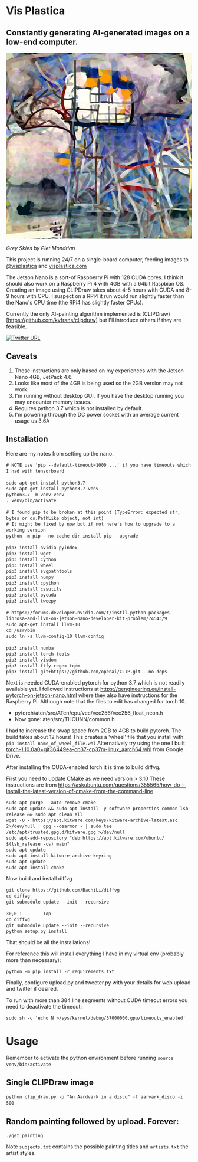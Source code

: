 # Vis Plastica
## Constantly generating AI-generated images on a low-end computer.

![Grey Skies by Piet Mondrian](https://github.com/dylski/visplastica/blob/main/examples/gray_skies_by_Piet_Mondrian.png?raw=true)

*Grey Skies by Piet Mondrian*

This project is running 24/7 on a single-board computer, feeding images to [@visplastica](https://twitter.com/VisPlastica) and [visplastica.com](https://www.visplastica.com)

The Jetson Nano is a sort-of Raspberry Pi with 128 CUDA cores. I think it should also work on a Raspberry Pi 4 with 4GB with a 64bit Raspbian OS. Creating an image using CLIPDraw takes about 4-5 hours with CUDA and 8-9 hours with CPU. I suspect on a RPi4 it run would run slightly faster than the Nano's CPU time (the RPi4 has slightly faster CPUs).

Currently the only AI-painting algorithm implemented is (CLIPDraw)[https://github.com/kvfrans/clipdraw] but I'll introduce others if they are feasible.

[![Twitter URL](https://img.shields.io/twitter/url/https/twitter.com/visplastica.svg?style=social&label=Follow%20%40visplastica)](https://twitter.com/visplastica)
## Caveats

1) These instructions are only based on my experiences with the Jetson Nano 4GB, JetPack 4.6.
1) Looks like most of the 4GB is being used so the 2GB version may not work.
1) I'm running without desktop GUI. If you have the desktop running you may encounter memory issues.
1) Requires python 3.7 which is not installed by default.
1) I'm powering through the DC power socket with an average current usage us 3.6A

## Installation
Here are my notes from setting up the nano.
```
# NOTE use 'pip --default-timeout=1000 ...' if you have timeouts which I had with tensorboard

sudo apt-get install python3.7
sudo apt-get install python3.7-venv
python3.7 -m venv venv
. venv/bin/activate

# I found pip to be broken at this point (TypeError: expected str, bytes or os.PathLike object, not int)
# It might be fixed by now but if not here's how to upgrade to a working version
python -m pip --no-cache-dir install pip --upgrade

pip3 install nvidia-pyindex
pip3 install wget
pip3 install Cython
pip3 install wheel
pip3 install svgpathtools
pip3 install numpy
pip3 install cpython
pip3 install cssutils
pip3 install pycuda
pip3 install tweepy

# https://forums.developer.nvidia.com/t/instll-python-packages-librosa-and-llvm-on-jetson-nano-developer-kit-problem/74543/9
sudo apt-get install llvm-10
cd /usr/bin
sudo ln -s llvm-config-10 llvm-config

pip3 install numba
pip3 install torch-tools
pip3 install visdom
pip3 install ftfy regex tqdm
pip3 install git+https://github.com/openai/CLIP.git --no-deps
```
Next is needed CUDA-enabled pytorch for python 3.7 which is not readily available yet.
I followed instructions at https://qengineering.eu/install-pytorch-on-jetson-nano.html where they also have instructions for the Raspberry Pi.
Although note that the files to edit has changed for torch 10.
* pytorch/aten/src/ATen/cpu/vec/vec256/vec256_float_neon.h
* Now gone: aten/src/THCUNN/common.h

I had to increase the swap space from 2GB to 4GB to build pytorch. The build takes about 12 hours! This creates a 'wheel' file that you install with ```pip install name_of_wheel_file.whl``` Alternatively try using the one I built [torch-1.10.0a0+git36449ea-cp37-cp37m-linux_aarch64.whl](https://drive.google.com/file/d/1BSJHVRIDSHv2lg50GTIrHJG938euoD6T/view?usp=sharing) from Google Drive.

After installing the CUDA-enabled torch it is time to build diffvg.

First you need to update CMake as we need version > 3.10
These instructions are from https://askubuntu.com/questions/355565/how-do-i-install-the-latest-version-of-cmake-from-the-command-line
```
sudo apt purge --auto-remove cmake
sudo apt update && sudo apt install -y software-properties-common lsb-release && sudo apt clean all
wget -O - https://apt.kitware.com/keys/kitware-archive-latest.asc 2>/dev/null | gpg --dearmor - | sudo tee /etc/apt/trusted.gpg.d/kitware.gpg >/dev/null
sudo apt-add-repository "deb https://apt.kitware.com/ubuntu/ $(lsb_release -cs) main"
sudo apt update
sudo apt install kitware-archive-keyring
sudo apt update
sudo apt install cmake
```
Now build and install diffvg
```
git clone https://github.com/BachiLi/diffvg
cd diffvg
git submodule update --init --recursive
                                                                                                                                                                                                                                                                                                                                                          30,0-1        Top
cd diffvg
git submodule update --init --recursive
python setup.py install
```
That should be all the installations!

For reference this will install everything I have in my virtual env (probably more than necessary):
```
python -m pip install -r requirements.txt

```
Finally, configure upload.py and tweeter.py with your details for web upload and twitter if desired.

To run with more than 384 line segments without CUDA timeout errors you need to deactivate the timeout:
```
sudo sh -c 'echo N >/sys/kernel/debug/57000000.gpu/timeouts_enabled'
```
# Usage
Remember to activate the python environment before running
```source venv/bin/activate```
## Single CLIPDraw image

`python clip_draw.py -p "An Aardvark in a disco" -f aarvark_disco -i 500`

## Random painting followed by upload. Forever:
```
./get_painting
```
Note `subjects.txt` contains the possible painting titles and `artists.txt` the artist styles.
